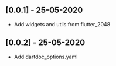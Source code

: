 ## [0.0.1] - 25-05-2020

* Add widgets and utils from flutter_2048

## [0.0.2] - 25-05-2020

* Add dartdoc_options.yaml